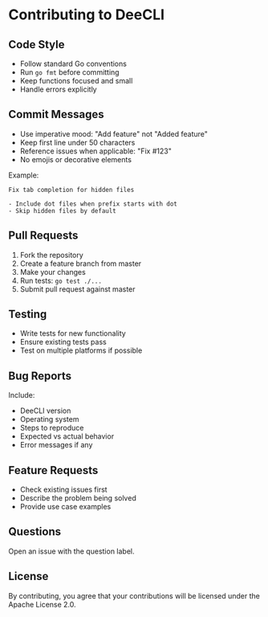 # Contributing to DeeCLI

## Code Style

- Follow standard Go conventions
- Run `go fmt` before committing
- Keep functions focused and small
- Handle errors explicitly

## Commit Messages

- Use imperative mood: "Add feature" not "Added feature"
- Keep first line under 50 characters
- Reference issues when applicable: "Fix #123"
- No emojis or decorative elements

Example:
```
Fix tab completion for hidden files

- Include dot files when prefix starts with dot
- Skip hidden files by default
```

## Pull Requests

1. Fork the repository
2. Create a feature branch from master
3. Make your changes
4. Run tests: `go test ./...`
5. Submit pull request against master

## Testing

- Write tests for new functionality
- Ensure existing tests pass
- Test on multiple platforms if possible

## Bug Reports

Include:
- DeeCLI version
- Operating system
- Steps to reproduce
- Expected vs actual behavior
- Error messages if any

## Feature Requests

- Check existing issues first
- Describe the problem being solved
- Provide use case examples

## Questions

Open an issue with the question label.

## License

By contributing, you agree that your contributions will be licensed under the Apache License 2.0.